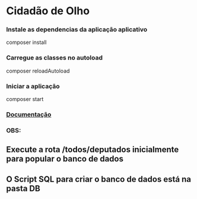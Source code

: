 # Cidadão de Olho

### Instale as dependencias da aplicação aplicativo

composer install

### Carregue as classes no autoload 

composer reloadAutoload

### Iniciar a aplicação

composer start

### [Documentação](http://localhost:8080/documentacion/index.html)

### OBS:
## Execute a rota /todos/deputados inicialmente para popular o banco de dados
## O Script SQL para criar o banco de dados está na pasta DB